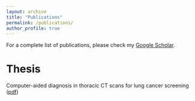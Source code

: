 ```yaml
---
layout: archive
title: "Publications"
permalink: /publications/
author_profile: true
---
```


For a complete list of publications, please check my [Google Scholar](https://scholar.google.nl/citations?user=TxLhvpcAAAAJ).

# Thesis

Computer-aided diagnosis in thoracic CT scans for lung cancer screening ([pdf](https://www.dropbox.com/s/psqn80ez225ir7l/thesis_arnaud.pdf?dl=0))
